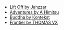 
- [Lift Off by Jahzzar](https://www.youtube.com/watch?v=CyeNSuvOBPk)
- [Adventures by A Himitsu](https://www.youtube.com/watch?v=MkNeIUgNPQ8)
- [Buddha by Kontekst](https://www.youtube.com/watch?v=b6jK2t3lcRs)
- [Frontier by THOMAS VX](https://www.youtube.com/watch?v=rib3jnvgKvQ)
